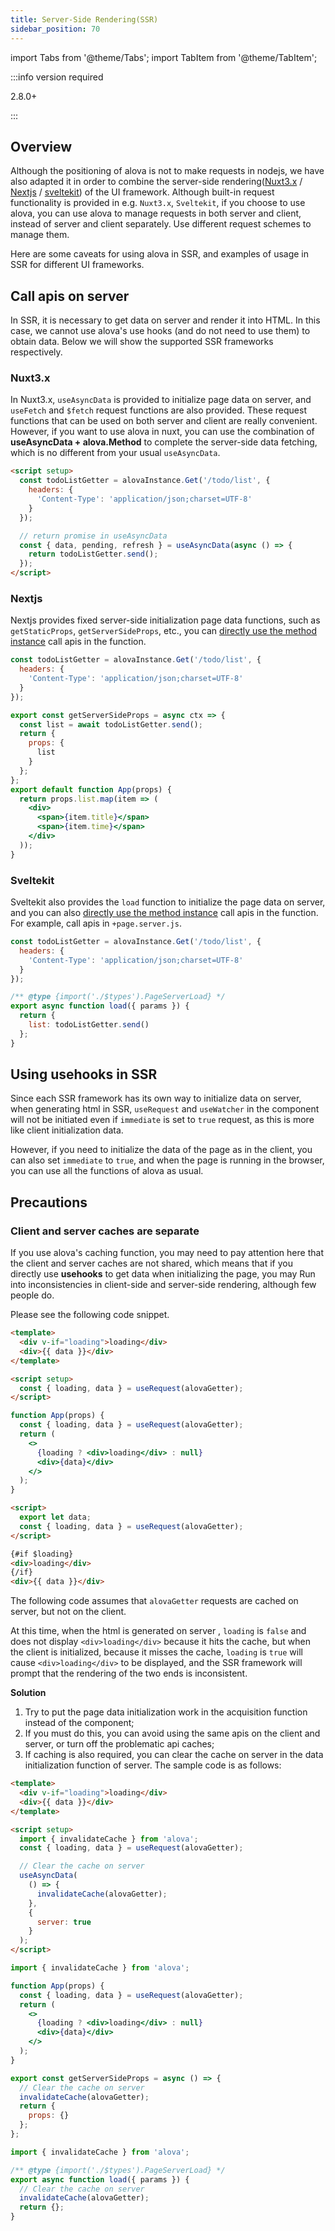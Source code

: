 ```yaml
---
title: Server-Side Rendering(SSR)
sidebar_position: 70
---
```


import Tabs from '@theme/Tabs';
import TabItem from '@theme/TabItem';

:::info version required

2.8.0+

:::

## Overview

Although the positioning of alova is not to make requests in nodejs, we have also adapted it in order to combine the server-side rendering([Nuxt3.x](https://nuxt.com/) / [Nextjs](https://nextjs.org/) / [sveltekit](https://kit.svelte.dev/)) of the UI framework. Although built-in request functionality is provided in e.g. `Nuxt3.x`, `Sveltekit`, if you choose to use alova, you can use alova to manage requests in both server and client, instead of server and client separately. Use different request schemes to manage them.

Here are some caveats for using alova in SSR, and examples of usage in SSR for different UI frameworks.

## Call apis on server

In SSR, it is necessary to get data on server and render it into HTML. In this case, we cannot use alova's use hooks (and do not need to use them) to obtain data. Below we will show the supported SSR frameworks respectively.

### Nuxt3.x

In Nuxt3.x, `useAsyncData` is provided to initialize page data on server, and `useFetch` and `$fetch` request functions are also provided. These request functions that can be used on both server and client are really convenient. However, if you want to use alova in nuxt, you can use the combination of **useAsyncData + alova.Method** to complete the server-side data fetching, which is no different from your usual `useAsyncData`.

```html
<script setup>
  const todoListGetter = alovaInstance.Get('/todo/list', {
    headers: {
      'Content-Type': 'application/json;charset=UTF-8'
    }
  });

  // return promise in useAsyncData
  const { data, pending, refresh } = useAsyncData(async () => {
    return todoListGetter.send();
  });
</script>
```

### Nextjs

Nextjs provides fixed server-side initialization page data functions, such as `getStaticProps`, `getServerSideProps`, etc., you can [directly use the method instance](/tutorial/next-step/send-request-directly) call apis in the function.

```jsx
const todoListGetter = alovaInstance.Get('/todo/list', {
  headers: {
    'Content-Type': 'application/json;charset=UTF-8'
  }
});

export const getServerSideProps = async ctx => {
  const list = await todoListGetter.send();
  return {
    props: {
      list
    }
  };
};
export default function App(props) {
  return props.list.map(item => (
    <div>
      <span>{item.title}</span>
      <span>{item.time}</span>
    </div>
  ));
}
```

### Sveltekit

Sveltekit also provides the `load` function to initialize the page data on server, and you can also [directly use the method instance](/tutorial/next-step/send-request-directly) call apis in the function. For example, call apis in `+page.server.js`.

```javascript title=+page.server.js
const todoListGetter = alovaInstance.Get('/todo/list', {
  headers: {
    'Content-Type': 'application/json;charset=UTF-8'
  }
});

/** @type {import('./$types').PageServerLoad} */
export async function load({ params }) {
  return {
    list: todoListGetter.send()
  };
}
```

## Using usehooks in SSR

Since each SSR framework has its own way to initialize data on server, when generating html in SSR, `useRequest` and `useWatcher` in the component will not be initiated even if `immediate` is set to `true` request, as this is more like client initialization data.

However, if you need to initialize the data of the page as in the client, you can also set `immediate` to `true`, and when the page is running in the browser, you can use all the functions of alova as usual.

## Precautions

### Client and server caches are separate

If you use alova's caching function, you may need to pay attention here that the client and server caches are not shared, which means that if you directly use **usehooks** to get data when initializing the page, you may Run into inconsistencies in client-side and server-side rendering, although few people do.

Please see the following code snippet.

<Tabs groupId="framework">
<TabItem label="nuxt" value="1">

```html
<template>
  <div v-if="loading">loading</div>
  <div>{{ data }}</div>
</template>

<script setup>
  const { loading, data } = useRequest(alovaGetter);
</script>
```

</TabItem>
<TabItem label="next" value="2">

```jsx
function App(props) {
  const { loading, data } = useRequest(alovaGetter);
  return (
    <>
      {loading ? <div>loading</div> : null}
      <div>{data}</div>
    </>
  );
}
```

</TabItem>
<TabItem label="sveltekit" value="3">

```html
<script>
  export let data;
  const { loading, data } = useRequest(alovaGetter);
</script>

{#if $loading}
<div>loading</div>
{/if}
<div>{{ data }}</div>
```

</TabItem>
</Tabs>

The following code assumes that `alovaGetter` requests are cached on server, but not on the client.

At this time, when the html is generated on server , `loading` is `false` and does not display `<div>loading</div>` because it hits the cache, but when the client is initialized, because it misses the cache, `loading` is `true` will cause `<div>loading</div>` to be displayed, and the SSR framework will prompt that the rendering of the two ends is inconsistent.

**Solution**

1. Try to put the page data initialization work in the acquisition function instead of the component;
2. If you must do this, you can avoid using the same apis on the client and server, or turn off the problematic api caches;
3. If caching is also required, you can clear the cache on server in the data initialization function of server. The sample code is as follows:

<Tabs groupId="framework">
<TabItem label="nuxt" value="1">

```html
<template>
  <div v-if="loading">loading</div>
  <div>{{ data }}</div>
</template>

<script setup>
  import { invalidateCache } from 'alova';
  const { loading, data } = useRequest(alovaGetter);

  // Clear the cache on server
  useAsyncData(
    () => {
      invalidateCache(alovaGetter);
    },
    {
      server: true
    }
  );
</script>
```

</TabItem>
<TabItem label="next" value="2">

```jsx
import { invalidateCache } from 'alova';

function App(props) {
  const { loading, data } = useRequest(alovaGetter);
  return (
    <>
      {loading ? <div>loading</div> : null}
      <div>{data}</div>
    </>
  );
}

export const getServerSideProps = async () => {
  // Clear the cache on server
  invalidateCache(alovaGetter);
  return {
    props: {}
  };
};
```

</TabItem>
<TabItem label="sveltekit" value="3">

```javascript title=+page.server.js
import { invalidateCache } from 'alova';

/** @type {import('./$types').PageServerLoad} */
export async function load({ params }) {
  // Clear the cache on server
  invalidateCache(alovaGetter);
  return {};
}
```

</TabItem>
</Tabs>
